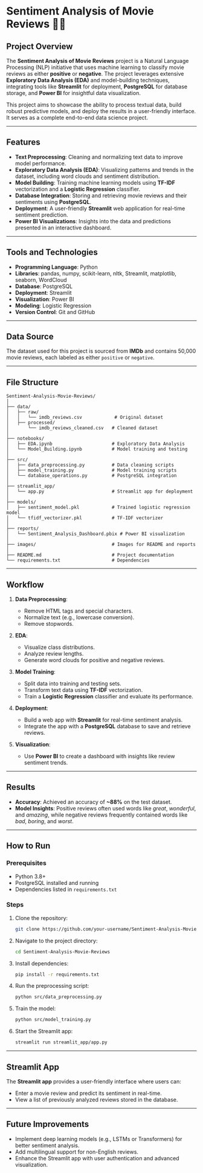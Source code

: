 # Sentiment Analysis of Movie Reviews 🎥📝

## Project Overview
The **Sentiment Analysis of Movie Reviews** project is a Natural Language Processing (NLP) initiative that uses machine learning to classify movie reviews as either **positive** or **negative**. The project leverages extensive **Exploratory Data Analysis (EDA)** and model-building techniques, integrating tools like **Streamlit** for deployment, **PostgreSQL** for database storage, and **Power BI** for insightful data visualization.

This project aims to showcase the ability to process textual data, build robust predictive models, and deploy the results in a user-friendly interface. It serves as a complete end-to-end data science project.

---

## Features
- **Text Preprocessing**: Cleaning and normalizing text data to improve model performance.
- **Exploratory Data Analysis (EDA)**: Visualizing patterns and trends in the dataset, including word clouds and sentiment distribution.
- **Model Building**: Training machine learning models using **TF-IDF** vectorization and a **Logistic Regression** classifier.
- **Database Integration**: Storing and retrieving movie reviews and their sentiments using **PostgreSQL**.
- **Deployment**: A user-friendly **Streamlit** web application for real-time sentiment prediction.
- **Power BI Visualizations**: Insights into the data and predictions presented in an interactive dashboard.

---

## Tools and Technologies
- **Programming Language**: Python
- **Libraries**: pandas, numpy, scikit-learn, nltk, Streamlit, matplotlib, seaborn, WordCloud
- **Database**: PostgreSQL
- **Deployment**: Streamlit
- **Visualization**: Power BI
- **Modeling**: Logistic Regression
- **Version Control**: Git and GitHub

---

## Data Source
The dataset used for this project is sourced from **IMDb** and contains 50,000 movie reviews, each labeled as either `positive` or `negative`.

---

## File Structure
```
Sentiment-Analysis-Movie-Reviews/
│
├── data/
│   ├── raw/
│   │   └── imdb_reviews.csv            # Original dataset
│   ├── processed/
│       └── imdb_reviews_cleaned.csv   # Cleaned dataset
│
├── notebooks/
│   ├── EDA.ipynb                      # Exploratory Data Analysis
│   └── Model_Building.ipynb           # Model training and testing
│
├── src/
│   ├── data_preprocessing.py          # Data cleaning scripts
│   ├── model_training.py              # Model training scripts
│   └── database_operations.py         # PostgreSQL integration
│
├── streamlit_app/
│   └── app.py                         # Streamlit app for deployment
│
├── models/
│   ├── sentiment_model.pkl            # Trained logistic regression model
│   └── tfidf_vectorizer.pkl           # TF-IDF vectorizer
│
├── reports/
│   └── Sentiment_Analysis_Dashboard.pbix # Power BI visualization
│
├── images/                            # Images for README and reports
│
├── README.md                          # Project documentation
└── requirements.txt                   # Dependencies
```

---

## Workflow
1. **Data Preprocessing**:  
   - Remove HTML tags and special characters.  
   - Normalize text (e.g., lowercase conversion).  
   - Remove stopwords.  

2. **EDA**:  
   - Visualize class distributions.  
   - Analyze review lengths.  
   - Generate word clouds for positive and negative reviews.  

3. **Model Training**:  
   - Split data into training and testing sets.  
   - Transform text data using **TF-IDF** vectorization.  
   - Train a **Logistic Regression** classifier and evaluate its performance.  

4. **Deployment**:  
   - Build a web app with **Streamlit** for real-time sentiment analysis.  
   - Integrate the app with a **PostgreSQL** database to save and retrieve reviews.  

5. **Visualization**:  
   - Use **Power BI** to create a dashboard with insights like review sentiment trends.  

---

## Results
- **Accuracy**: Achieved an accuracy of **~88%** on the test dataset.
- **Model Insights**: Positive reviews often used words like *great*, *wonderful*, and *amazing*, while negative reviews frequently contained words like *bad*, *boring*, and *worst*.

---

## How to Run
### Prerequisites
- Python 3.8+
- PostgreSQL installed and running
- Dependencies listed in `requirements.txt`

### Steps
1. Clone the repository:
   ```bash
   git clone https://github.com/your-username/Sentiment-Analysis-Movie-Reviews.git
   ```
2. Navigate to the project directory:
   ```bash
   cd Sentiment-Analysis-Movie-Reviews
   ```
3. Install dependencies:
   ```bash
   pip install -r requirements.txt
   ```
4. Run the preprocessing script:
   ```bash
   python src/data_preprocessing.py
   ```
5. Train the model:
   ```bash
   python src/model_training.py
   ```
6. Start the Streamlit app:
   ```bash
   streamlit run streamlit_app/app.py
   ```

---

## Streamlit App
The **Streamlit app** provides a user-friendly interface where users can:
- Enter a movie review and predict its sentiment in real-time.
- View a list of previously analyzed reviews stored in the database.

---

## Future Improvements
- Implement deep learning models (e.g., LSTMs or Transformers) for better sentiment analysis.
- Add multilingual support for non-English reviews.
- Enhance the Streamlit app with user authentication and advanced visualization.
